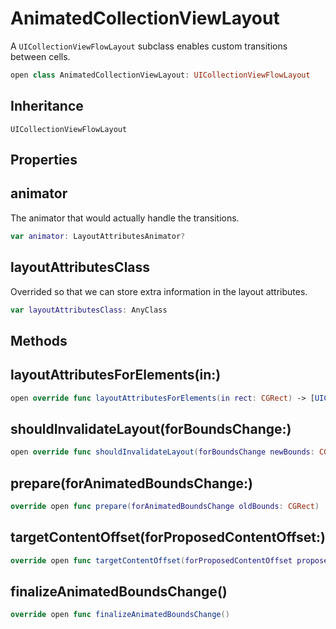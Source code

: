 # AnimatedCollectionViewLayout

A `UICollectionViewFlowLayout` subclass enables custom transitions between cells.

``` swift
open class AnimatedCollectionViewLayout: UICollectionViewFlowLayout
```

## Inheritance

`UICollectionViewFlowLayout`

## Properties

## animator

The animator that would actually handle the transitions.

``` swift
var animator: LayoutAttributesAnimator?
```

## layoutAttributesClass

Overrided so that we can store extra information in the layout attributes.

``` swift
var layoutAttributesClass: AnyClass
```

## Methods

## layoutAttributesForElements(in:)

``` swift
open override func layoutAttributesForElements(in rect: CGRect) -> [UICollectionViewLayoutAttributes]?
```

## shouldInvalidateLayout(forBoundsChange:)

``` swift
open override func shouldInvalidateLayout(forBoundsChange newBounds: CGRect) -> Bool
```

## prepare(forAnimatedBoundsChange:)

``` swift
override open func prepare(forAnimatedBoundsChange oldBounds: CGRect)
```

## targetContentOffset(forProposedContentOffset:)

``` swift
override open func targetContentOffset(forProposedContentOffset proposedContentOffset: CGPoint) -> CGPoint
```

## finalizeAnimatedBoundsChange()

``` swift
override open func finalizeAnimatedBoundsChange()
```

